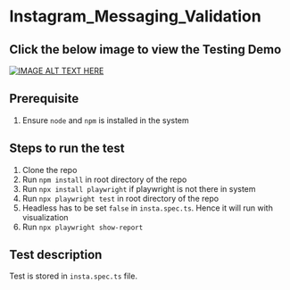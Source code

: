 # Instagram_Messaging_Validation
## Click the below image to view the Testing Demo  
[![IMAGE ALT TEXT HERE](https://img.youtube.com/vi/rzIGivyVrjs/0.jpg)](https://www.youtube.com/watch?v=rzIGivyVrjs&ab_channel=JananiElangovan)

## Prerequisite
1. Ensure `node` and `npm` is installed in the system

## Steps to run the test 

1. Clone the repo
2. Run `npm install` in root directory of the repo
3. Run `npx install playwright` if playwright is not there in system
4. Run `npx playwright test` in root directory of the repo
5. Headless has to be set `false` in `insta.spec.ts`. Hence it will run with visualization
6. Run `npx playwright show-report`

## Test description

Test is stored in `insta.spec.ts` file.
